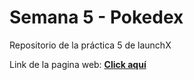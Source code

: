 # Semana 5 - Pokedex

Repositorio de la práctica 5 de launchX

Link de la pagina web: **[Click aquí](https://felixvelazco.github.io/pokedex/)**



